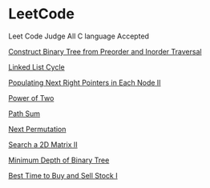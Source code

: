 # LeetCode
Leet Code Judge
All C language Accepted

[Construct Binary Tree from Preorder and Inorder Traversal](https://leetcode.com/problems/construct-binary-tree-from-preorder-and-inorder-traversal/)

[Linked List Cycle](https://leetcode.com/problems/linked-list-cycle/)

[Populating Next Right Pointers in Each Node II](https://leetcode.com/problems/populating-next-right-pointers-in-each-node-ii/)

[Power of Two](https://leetcode.com/problems/power-of-two/)

[Path Sum](https://leetcode.com/problems/path-sum/)

[Next Permutation](https://leetcode.com/problems/next-permutation/)

[Search a 2D Matrix II](https://leetcode.com/problems/search-a-2d-matrix-ii/)

[Minimum Depth of Binary Tree](https://leetcode.com/problems/minimum-depth-of-binary-tree/)

[Best Time to Buy and Sell Stock I](https://leetcode.com/problems/best-time-to-buy-and-sell-stock/)





